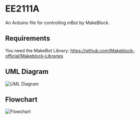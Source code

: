 # EE2111A

An Arduino file for controlling mBot by MakeBlock.

## Requirements
You need the MakeBot Library: https://github.com/Makeblock-official/Makeblock-Libraries

## UML Diagram
![UML Diagram](https://github.com/user-attachments/assets/65d2b84b-14ee-4286-ba2b-2a3f7aa6e870)

## Flowchart
![Flowchart](https://github.com/user-attachments/assets/14c1a235-7bb5-4609-8584-21043f6ec858)
